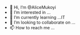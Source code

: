 - 👋 Hi, I’m @AliceMukoyi
- 👀 I’m interested in ...
- 🌱 I’m currently learning ...IT
- 💞️ I’m looking to collaborate on ...
- 📫 How to reach me ...

<!---
AliceMukoyi/AliceMukoyi is a ✨ special ✨ repository because its `README.md` (this file) appears on your GitHub profile.
You can click the Preview link to take a look at your changes.
--->
